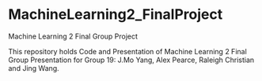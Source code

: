 # MachineLearning2_FinalProject
Machine Learning 2 Final Group Project

This repository holds Code and Presentation of Machine Learning 2 Final Group Presentation for Group 19: J.Mo Yang, Alex Pearce, Raleigh Christian and Jing Wang. 
